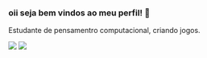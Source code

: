 ### oii seja bem vindos ao meu perfil! 💜

Estudante de pensamentro computacional, criando jogos.

![](https://media.tenor.com/PS6medrGxqwAAAAM/cat-kiss.gif)
![](https://tenor.com/pt-BR/view/sleepy-hello-kitty-resting-gif-23476917)
<!--
**ninha222/ninha222** is a ✨ _special_ ✨ repository because its `README.md` (this file) appears on your GitHub profile.

-
